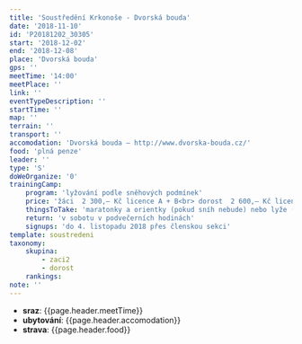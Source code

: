 ```yaml
---
title: 'Soustředění Krkonoše - Dvorská bouda'
date: '2018-11-10'
id: 'P20181202_30305'
start: '2018-12-02'
end: '2018-12-08'
place: 'Dvorská bouda'
gps: ''
meetTime: '14:00'
meetPlace: ''
link: ''
eventTypeDescription: ''
startTime: ''
map: ''
terrain: ''
transport: ''
accomodation: 'Dvorská bouda – http://www.dvorska-bouda.cz/'
food: 'plná penze'
leader: ''
type: 'S'
doWeOrganize: '0'
trainingCamp:
    program: 'lyžování podle sněhových podmínek'
    price: 'žáci  2 300,– Kč licence A + B<br> dorost  2 600,– Kč licence A<br> ostatní   3 000,– Kč<br>žáci  2 300,– Kč licence A + B<br> dorost  2 600,– Kč licence A<br> ostatní   3 000,– Kč<br>žáci  2 300,– Kč licence A + B<br> dorost  2 600,– Kč licence A<br> ostatní   3 000,– Kč'
    thingsToTake: 'maratonky a orientky (pokud sníh nebude) nebo lyže (pokud sníh bude), věci co &lt;br&gt; běžně potřebujete&lt;br&gt;maratonky a orientky (pokud sníh nebude) nebo lyže (pokud sníh bude), věci co běžně potřebujete'
    return: 'v sobotu v podvečerních hodinách'
    signups: 'do 4. listopadu 2018 přes členskou sekci'
template: soustredeni
taxonomy:
    skupina:
        - zaci2
        - dorost
    rankings:
note: ''
---
```



* **sraz**: {{page.header.meetTime}}
* **ubytování**: {{page.header.accomodation}}
* **strava**: {{page.header.food}}


